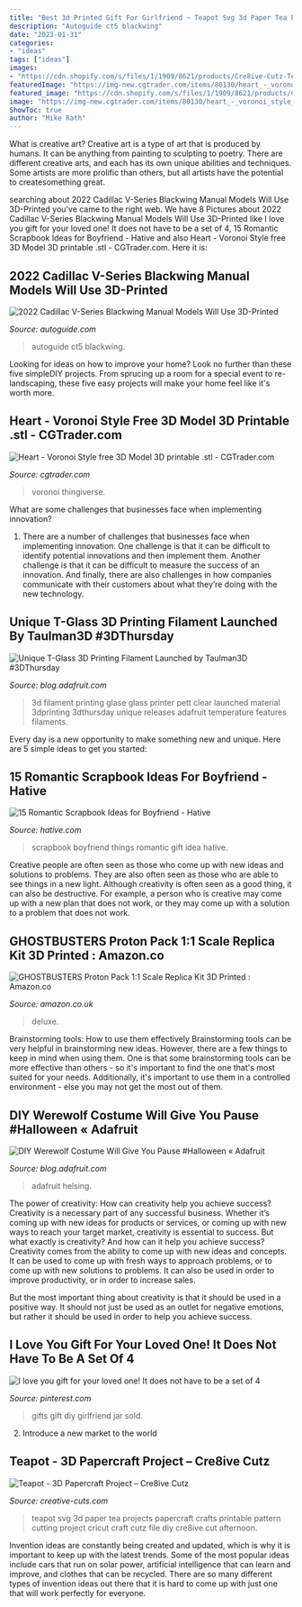 ```yaml
---
title: "Best 3d Printed Gift For Girlfriend ~ Teapot Svg 3d Paper Tea Projects Papercraft Crafts Printable Pattern Cutting Project Cricut Craft Cutz File Diy Cre8ive Cut Afternoon"
description: "Autoguide ct5 blackwing"
date: "2023-01-31"
categories:
- "ideas"
tags: ["ideas"]
images:
- "https://cdn.shopify.com/s/files/1/1909/8621/products/Cre8ive-Cutz-Teapot-SVG-Cutting-File_1024x1024.jpg?v=1492287059"
featuredImage: "https://img-new.cgtrader.com/items/80130/heart_-_voronoi_style_3d_model_7a898acc-2c03-4a0e-8ce9-a65d36d56e6b.jpg"
featured_image: "https://cdn.shopify.com/s/files/1/1909/8621/products/Cre8ive-Cutz-Teapot-SVG-Cutting-File_1024x1024.jpg?v=1492287059"
image: "https://img-new.cgtrader.com/items/80130/heart_-_voronoi_style_3d_model_7a898acc-2c03-4a0e-8ce9-a65d36d56e6b.jpg"
ShowToc: true
author: "Mike Rath"
---
```



What is creative art?
Creative art is a type of art that is produced by humans. It can be anything from painting to sculpting to poetry. There are different creative arts, and each has its own unique abilities and techniques. Some artists are more prolific than others, but all artists have the potential to createsomething great.

	

		
searching about 2022 Cadillac V-Series Blackwing Manual Models Will Use 3D-Printed you've came to the right web. We have 8 Pictures about 2022 Cadillac V-Series Blackwing Manual Models Will Use 3D-Printed like I love you gift for your loved one! It does not have to be a set of 4, 15 Romantic Scrapbook Ideas for Boyfriend - Hative and also Heart - Voronoi Style free 3D Model 3D printable .stl - CGTrader.com. Here it is:
		
    
## 2022 Cadillac V-Series Blackwing Manual Models Will Use 3D-Printed

<img loading=lazy src="https://www.autoguide.com/blog/wp-content/uploads/2020/12/2022-Cadillac-CT5-V-Blackwing-Manual-Transmission-Featured.jpg" onerror="this.onerror=null;this.src='https://tse2.mm.bing.net/th?id=OIP.510VbarpYIkkmTlYjARrQgHaEi&amp;pid=15.1';" alt="2022 Cadillac V-Series Blackwing Manual Models Will Use 3D-Printed">

_Source: autoguide.com_

>autoguide ct5 blackwing. 

	

Looking for ideas on how to improve your home? Look no further than these five simpleDIY projects. From sprucing up a room for a special event to re-landscaping, these five easy projects will make your home feel like it's worth more.

    
## Heart - Voronoi Style Free 3D Model 3D Printable .stl - CGTrader.com

<img loading=lazy src="https://img-new.cgtrader.com/items/80130/heart_-_voronoi_style_3d_model_7a898acc-2c03-4a0e-8ce9-a65d36d56e6b.jpg" onerror="this.onerror=null;this.src='https://tse3.mm.bing.net/th?id=OIP.5Zwt-ErdXAMngPUxGbwkEwHaF7&amp;pid=15.1';" alt="Heart - Voronoi Style free 3D Model 3D printable .stl - CGTrader.com">

_Source: cgtrader.com_

>voronoi thingiverse. 

	

What are some challenges that businesses face when implementing innovation?
1. There are a number of challenges that businesses face when implementing innovation. One challenge is that it can be difficult to identify potential innovations and then implement them. Another challenge is that it can be difficult to measure the success of an innovation. And finally, there are also challenges in how companies communicate with their customers about what they’re doing with the new technology.

    
## Unique T-Glass 3D Printing Filament Launched By Taulman3D #3DThursday

<img loading=lazy src="https://blog.adafruit.com/wp-content/uploads/2013/08/5255474_orig.jpg" onerror="this.onerror=null;this.src='https://tse2.mm.bing.net/th?id=OIP.beZVyDksF25JVu46HNpm_wHaFs&amp;pid=15.1';" alt="Unique T-Glass 3D Printing Filament Launched by Taulman3D #3DThursday">

_Source: blog.adafruit.com_

>3d filament printing glase glass printer pett clear launched material 3dprinting 3dthursday unique releases adafruit temperature features filaments. 

	

Every day is a new opportunity to make something new and unique. Here are 5 simple ideas to get you started: 

    
## 15 Romantic Scrapbook Ideas For Boyfriend - Hative

<img loading=lazy src="https://hative.com/wp-content/uploads/2014/06/scrapbook-ideas-for-boyfriend/15-scrapbook-ideas-for-lovers.jpg" onerror="this.onerror=null;this.src='https://tse3.mm.bing.net/th?id=OIP.yVe2dgRCo143V2Jw0D_N3AHaHa&amp;pid=15.1';" alt="15 Romantic Scrapbook Ideas for Boyfriend - Hative">

_Source: hative.com_

>scrapbook boyfriend things romantic gift idea hative. 

	

Creative people are often seen as those who come up with new ideas and solutions to problems. They are also often seen as those who are able to see things in a new light. Although creativity is often seen as a good thing, it can also be destructive. For example, a person who is creative may come up with a new plan that does not work, or they may come up with a solution to a problem that does not work.

    
## GHOSTBUSTERS Proton Pack 1:1 Scale Replica Kit 3D Printed : Amazon.co

<img loading=lazy src="https://images-na.ssl-images-amazon.com/images/I/71dOCuzC0eL._AC_UX522_.jpg" onerror="this.onerror=null;this.src='https://tse1.mm.bing.net/th?id=OIP.eHJwnrnOetQoc5F6WKQACgHaNZ&amp;pid=15.1';" alt="GHOSTBUSTERS Proton Pack 1:1 Scale Replica Kit 3D Printed : Amazon.co">

_Source: amazon.co.uk_

>deluxe. 

	

Brainstorming tools: How to use them effectively
Brainstorming tools can be very helpful in brainstorming new ideas. However, there are a few things to keep in mind when using them. One is that some brainstorming tools can be more effective than others - so it's important to find the one that's most suited for your needs. Additionally, it's important to use them in a controlled environment - else you may not get the most out of them.

    
## DIY Werewolf Costume Will Give You Pause #Halloween « Adafruit

<img loading=lazy src="https://cdn-blog.adafruit.com/uploads/2020/10/feet-768x313.jpg" onerror="this.onerror=null;this.src='https://tse2.mm.bing.net/th?id=OIP.vJ1BYnvLZbnfc8gJCftXlQHaDB&amp;pid=15.1';" alt="DIY Werewolf Costume Will Give You Pause #Halloween « Adafruit">

_Source: blog.adafruit.com_

>adafruit helsing. 

	

The power of creativity: How can creativity help you achieve success?
Creativity is a necessary part of any successful business. Whether it’s coming up with new ideas for products or services, or coming up with new ways to reach your target market, creativity is essential to success. But what exactly is creativity? And how can it help you achieve success?
Creativity comes from the ability to come up with new ideas and concepts. It can be used to come up with fresh ways to approach problems, or to come up with new solutions to problems. It can also be used in order to improve productivity, or in order to increase sales.

But the most important thing about creativity is that it should be used in a positive way. It should not just be used as an outlet for negative emotions, but rather it should be used in order to help you achieve success.

    
## I Love You Gift For Your Loved One! It Does Not Have To Be A Set Of 4

<img loading=lazy src="https://i.pinimg.com/736x/5c/e2/de/5ce2de68fce616dc0afe18d8c813a884.jpg" onerror="this.onerror=null;this.src='https://tse2.mm.bing.net/th?id=OIP.dmbbkdwyXlhdv44ClsZseQHaNL&amp;pid=15.1';" alt="I love you gift for your loved one! It does not have to be a set of 4">

_Source: pinterest.com_

>gifts gift diy girlfriend jar sold. 

	

2. Introduce a new market to the world 

    
## Teapot - 3D Papercraft Project – Cre8ive Cutz

<img loading=lazy src="https://cdn.shopify.com/s/files/1/1909/8621/products/Cre8ive-Cutz-Teapot-SVG-Cutting-File_1024x1024.jpg?v=1492287059" onerror="this.onerror=null;this.src='https://tse4.mm.bing.net/th?id=OIP.S4GZZY8maxIs9ji9MNjTRwHaHa&amp;pid=15.1';" alt="Teapot - 3D Papercraft Project – Cre8ive Cutz">

_Source: creative-cuts.com_

>teapot svg 3d paper tea projects papercraft crafts printable pattern cutting project cricut craft cutz file diy cre8ive cut afternoon. 

	

Invention ideas are constantly being created and updated, which is why it is important to keep up with the latest trends. Some of the most popular ideas include cars that run on solar power, artificial intelligence that can learn and improve, and clothes that can be recycled. There are so many different types of invention ideas out there that it is hard to come up with just one that will work perfectly for everyone.

